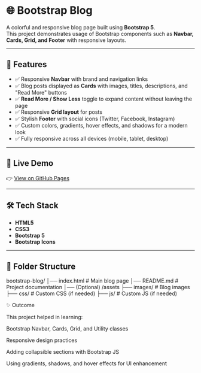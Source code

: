 # 🌐 Bootstrap Blog

A colorful and responsive blog page built using **Bootstrap 5**.  
This project demonstrates usage of Bootstrap components such as **Navbar, Cards, Grid, and Footer** with responsive layouts.

---

## 📌 Features
- ✅ Responsive **Navbar** with brand and navigation links  
- ✅ Blog posts displayed as **Cards** with images, titles, descriptions, and "Read More" buttons  
- ✅ **Read More / Show Less** toggle to expand content without leaving the page  
- ✅ Responsive **Grid layout** for posts  
- ✅ Stylish **Footer** with social icons (Twitter, Facebook, Instagram)  
- ✅ Custom colors, gradients, hover effects, and shadows for a modern look  
- ✅ Fully responsive across all devices (mobile, tablet, desktop)  

---

## 🚀 Live Demo  
👉 [View on GitHub Pages](https://Sonydivya.github.io/bootstrap-blog/)

---

## 🛠️ Tech Stack
- **HTML5**
- **CSS3**
- **Bootstrap 5**
- **Bootstrap Icons**

---

## 📂 Folder Structure
bootstrap-blog/
│── index.html # Main blog page
│── README.md # Project documentation
│── (Optional) /assets
├── images/ # Blog images
├── css/ # Custom CSS (if needed)
├── js/ # Custom JS (if needed)

✨ Outcome

This project helped in learning:

Bootstrap Navbar, Cards, Grid, and Utility classes

Responsive design practices

Adding collapsible sections with Bootstrap JS

Using gradients, shadows, and hover effects for UI enhancement